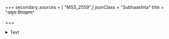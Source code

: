 +++
secondary_sources = [ "MSS_2559",]
jsonClass = "Subhaashita"
title = "अमृता विगतप्राणा"

+++

<details><summary>Text</summary>

अमृता विगतप्राणा सान्तः शल्याकृतव्रणा।  
अबद्धा निश्चलेवास्ते कूटसंस्थे मृगे मृगी॥
</details>
